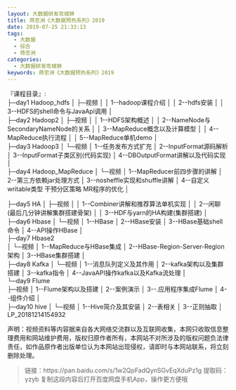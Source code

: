 ```yaml
---
layout: 大数据研发攻城狮
title: 蒋忠洲《大数据预热系列》2019     
date: 2019-07-25 21:33:13
tags:
  - 大数据
  - 综合
  - 蒋忠洲
categories:
  - 大数据研发攻城狮
keywords: 蒋忠洲《大数据预热系列》2019     
---
```

『课程目录』:  
├─day1 Hadoop_hdfs
│  ├─视频
│  │      1--hadoop课程介绍
│  │      2--hdfs安装
│  │      3--HDFS的shell命令与JavaApi调用
│          
├─day2 Hadoop2
│  ├─视频
│  │      1--HDFS架构概述
│  │      2--NameNode与SecondaryNameNode的关系
│  │      3--MapReduce概念以及计算模型
│  │      4--MapReduce执行流程
│  │      5--MapReduce单机demo
│              
├─day3 Hadoop3
│  └─视频
│          1--任务发布方式扩充
│          2--InputFormat源码解析
│          3--InputFormat子类区别(代码实现)
│          4--DBOutputFormat讲解以及代码实现
│          
├─day4 Hadoop_MapReduce
│  └─视频
│          1--MapReducer前四步骤的讲解
│          2--第三方依赖jar处理方式
│          3--nosheffle实现和shuffle讲解
│          4--自定义writable类型 干预分区策略 MR程序的优化 
│          
<!-- more -->  
├─day5 HA
│  ├─视频
│  │      1--Combiner讲解和推荐算法单机实现
│  │      2--闲聊(最后几分钟讲解集群搭建骨架)
│  │      3--HDF与yarn的HA构建(集群搭建)
│          
├─day6 Hbase 
│  └─视频
│          1--HBase
│          2--HBase安装
│          3--HBase基础shell命令
│          4--API操作HBase
│          
├─day7 Hbase2   
│  └─视频
│          1--MapReduce与HBase集成
│          2--HBase-Region-Server-Region架构
│          3--HBase集群搭建
│          
├─day8 Kafka
│  └─视频
│          1--消息队列定义及其作用
│          2--kafka架构以及集群搭建
│          3--kafka指令
│          4--JavaAPI操作kafka以及Kafka流处理
│          
└─day9 Flume   
    ├─视频
    │      1--Flume架构以及搭建
    │      2--案例演示
    │      3--.应用程序集成Flume
    │      4--组件介绍
│              
├─day10 hive
│  └─视频
│          1--Hive简介及其安装
│          2--表相关
│          3--正则抽取
│          LP_20181214154932


<div class="post-copyright">
    <div class="post-copyright__author">
      <span class="post-copyright-meta">声明：视频资料等内容据来自各大网络交流群以及互联网收集，本网只收取信息整理费用和网站维护费用，版权归原作者所有，本网站不对所涉及的版权问题负法律责任，如作品原作者出版单位认为本网站出现侵权，请即时与本网站联系，将立刻删除处理。 </span>
    </div>
</div>

<blockquote class="blockquote-center">
链接：https://pan.baidu.com/s/1w2QpFadQynSGvEqXduPz1g 
提取码：yzyb 
复制这段内容后打开百度网盘手机App，操作更方便哦
</blockquote>

